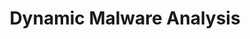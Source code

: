 ---
layout: project
title: "Dynamic Malware Analysis"
tags: [projects]
img: dynamic.png
description: Analyzing the behavior of malware on a VM.
---